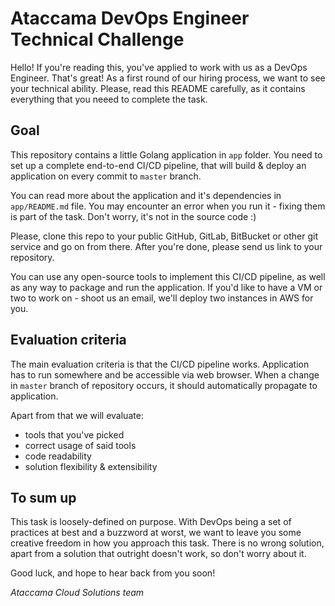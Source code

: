 # Ataccama DevOps Engineer Technical Challenge

Hello! If you're reading this, you've applied to work with us as a DevOps Engineer. That's great!
As a first round of our hiring process, we want to see your technical ability. Please, read this README carefully, as it contains everything that you neeed to complete the task.

## Goal

This repository contains a little Golang application in `app` folder. You need to set up a complete end-to-end CI/CD pipeline, that will build & deploy an application on every commit to `master` branch.

You can read more about the application and it's dependencies in `app/README.md` file. You may encounter an error when you run it - fixing them is part of the task. Don't worry, it's not in the source code :)

Please, clone this repo to your public GitHub, GitLab, BitBucket or other git service and go on from there. After you're done, please send us link to your repository.

You can use any open-source tools to implement this CI/CD pipeline, as well as any way to package and run the application. If you'd like to have a VM or two to work on - shoot us an email, we'll deploy two instances in AWS for you.

## Evaluation criteria

The main evaluation criteria is that the CI/CD pipeline works. Application has to run somewhere and be accessible via web browser. When a change in `master` branch of repository occurs, it should automatically propagate to application.

Apart from that we will evaluate:
* tools that you've picked
* correct usage of said tools
* code readability
* solution flexibility & extensibility

## To sum up

This task is loosely-defined on purpose. With DevOps being a set of practices at best and a buzzword at worst, we want to leave you some creative freedom in how you approach this task. There is no wrong solution, apart from a solution that outright doesn't work, so don't worry about it.

Good luck, and hope to hear back from you soon!

_Ataccama Cloud Solutions team_